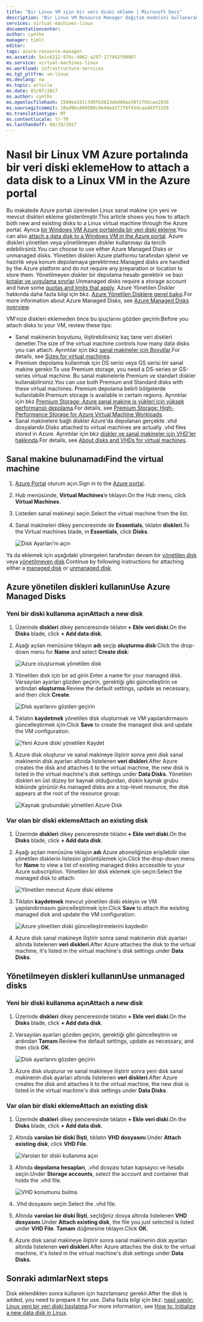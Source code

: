 ```yaml
---
title: "Bir Linux VM için bir veri diski ekleme | Microsoft Docs"
description: "Bir Linux VM Resource Manager dağıtım modelini kullanarak Azure portalında yeni veya var olan veri diski ekleme yapma."
services: virtual-machines-linux
documentationcenter: 
author: cynthn
manager: timlt
editor: 
tags: azure-resource-manager
ms.assetid: 5e1c6212-976c-4962-a297-177942f90907
ms.service: virtual-machines-linux
ms.workload: infrastructure-services
ms.tgt_pltfrm: vm-linux
ms.devlang: na
ms.topic: article
ms.date: 03/07/2017
ms.author: cynthn
ms.openlocfilehash: 1599ee241c3d9fb3623ebd89ae30f2795cae1930
ms.sourcegitcommit: 18ad9bc049589c8e44ed277f8f43dcaa483f3339
ms.translationtype: MT
ms.contentlocale: tr-TR
ms.lasthandoff: 08/29/2017
---
```

# <a name="how-to-attach-a-data-disk-to-a-linux-vm-in-the-azure-portal"></a><span data-ttu-id="fc2a0-103">Nasıl bir Linux VM Azure portalında bir veri diski ekleme</span><span class="sxs-lookup"><span data-stu-id="fc2a0-103">How to attach a data disk to a Linux VM in the Azure portal</span></span>
<span data-ttu-id="fc2a0-104">Bu makalede Azure portalı üzerinden Linux sanal makine için yeni ve mevcut diskleri ekleme gösterilmiştir.</span><span class="sxs-lookup"><span data-stu-id="fc2a0-104">This article shows you how to attach both new and existing disks to a Linux virtual machine through the Azure portal.</span></span> <span data-ttu-id="fc2a0-105">Ayrıca [bir Windows VM Azure portalında bir veri diski ekleme](../windows/attach-managed-disk-portal.md?toc=%2fazure%2fvirtual-machines%2fwindows%2ftoc.json).</span><span class="sxs-lookup"><span data-stu-id="fc2a0-105">You can also [attach a data disk to a Windows VM in the Azure portal](../windows/attach-managed-disk-portal.md?toc=%2fazure%2fvirtual-machines%2fwindows%2ftoc.json).</span></span> <span data-ttu-id="fc2a0-106">Azure diskleri yönetilen veya yönetilmeyen diskler kullanmayı da tercih edebilirsiniz.</span><span class="sxs-lookup"><span data-stu-id="fc2a0-106">You can choose to use either Azure Managed Disks or unmanaged disks.</span></span> <span data-ttu-id="fc2a0-107">Yönetilen diskleri Azure platformu tarafından işlenir ve hazırlık veya konum depolamaya gerektirmez.</span><span class="sxs-lookup"><span data-stu-id="fc2a0-107">Managed disks are handled by the Azure platform and do not require any preparation or location to store them.</span></span> <span data-ttu-id="fc2a0-108">Yönetilmeyen diskler bir depolama hesabı gerektirir ve bazı [kotalar ve uygulama sınırlar](../../azure-subscription-service-limits.md#storage-limits).</span><span class="sxs-lookup"><span data-stu-id="fc2a0-108">Unmanaged disks require a storage account and have some [quotas and limits that apply](../../azure-subscription-service-limits.md#storage-limits).</span></span> <span data-ttu-id="fc2a0-109">Azure Yönetilen Diskler hakkında daha fazla bilgi için bkz. [Azure Yönetilen Disklere genel bakış](../windows/managed-disks-overview.md).</span><span class="sxs-lookup"><span data-stu-id="fc2a0-109">For more information about Azure Managed Disks, see [Azure Managed Disks overview](../windows/managed-disks-overview.md).</span></span>

<span data-ttu-id="fc2a0-110">VM'nize diskleri eklemeden önce bu ipuçlarını gözden geçirin:</span><span class="sxs-lookup"><span data-stu-id="fc2a0-110">Before you attach disks to your VM, review these tips:</span></span>

* <span data-ttu-id="fc2a0-111">Sanal makinenin boyutunu, iliştirebilirsiniz kaç tane veri diskleri denetler.</span><span class="sxs-lookup"><span data-stu-id="fc2a0-111">The size of the virtual machine controls how many data disks you can attach.</span></span> <span data-ttu-id="fc2a0-112">Ayrıntılar için bkz [sanal makineler için Boyutlar](sizes.md?toc=%2fazure%2fvirtual-machines%2flinux%2ftoc.json).</span><span class="sxs-lookup"><span data-stu-id="fc2a0-112">For details, see [Sizes for virtual machines](sizes.md?toc=%2fazure%2fvirtual-machines%2flinux%2ftoc.json).</span></span>
* <span data-ttu-id="fc2a0-113">Premium depolama kullanmak için DS serisi veya GS serisi bir sanal makine gerekir.</span><span class="sxs-lookup"><span data-stu-id="fc2a0-113">To use Premium storage, you need a DS-series or GS-series virtual machine.</span></span> <span data-ttu-id="fc2a0-114">Bu sanal makinelerle Premium ve standart diskler kullanabilirsiniz.</span><span class="sxs-lookup"><span data-stu-id="fc2a0-114">You can use both Premium and Standard disks with these virtual machines.</span></span> <span data-ttu-id="fc2a0-115">Premium depolama belirli bölgelerde kullanılabilir.</span><span class="sxs-lookup"><span data-stu-id="fc2a0-115">Premium storage is available in certain regions.</span></span> <span data-ttu-id="fc2a0-116">Ayrıntılar için bkz [Premium Storage: Azure sanal makine iş yükleri için yüksek performanslı depolama](../../storage/common/storage-premium-storage.md?toc=%2fazure%2fvirtual-machines%2flinux%2ftoc.json).</span><span class="sxs-lookup"><span data-stu-id="fc2a0-116">For details, see [Premium Storage: High-Performance Storage for Azure Virtual Machine Workloads](../../storage/common/storage-premium-storage.md?toc=%2fazure%2fvirtual-machines%2flinux%2ftoc.json).</span></span>
* <span data-ttu-id="fc2a0-117">Sanal makinelere bağlı diskler Azure'da depolanan gerçekte .vhd dosyalarıdır.</span><span class="sxs-lookup"><span data-stu-id="fc2a0-117">Disks attached to virtual machines are actually .vhd files stored in Azure.</span></span> <span data-ttu-id="fc2a0-118">Ayrıntılar için bkz [diskler ve sanal makineler için VHD'ler hakkında](about-disks-and-vhds.md?toc=%2fazure%2fvirtual-machines%2flinux%2ftoc.json).</span><span class="sxs-lookup"><span data-stu-id="fc2a0-118">For details, see [About disks and VHDs for virtual machines](about-disks-and-vhds.md?toc=%2fazure%2fvirtual-machines%2flinux%2ftoc.json).</span></span>


## <a name="find-the-virtual-machine"></a><span data-ttu-id="fc2a0-119">Sanal makine bulunamadı</span><span class="sxs-lookup"><span data-stu-id="fc2a0-119">Find the virtual machine</span></span>
1. <span data-ttu-id="fc2a0-120">[Azure Portal](https://portal.azure.com/) oturum açın.</span><span class="sxs-lookup"><span data-stu-id="fc2a0-120">Sign in to the [Azure portal](https://portal.azure.com/).</span></span>
2. <span data-ttu-id="fc2a0-121">Hub menüsünde, **Virtual Machines**’e tıklayın.</span><span class="sxs-lookup"><span data-stu-id="fc2a0-121">On the Hub menu, click **Virtual Machines**.</span></span>
3. <span data-ttu-id="fc2a0-122">Listeden sanal makineyi seçin.</span><span class="sxs-lookup"><span data-stu-id="fc2a0-122">Select the virtual machine from the list.</span></span>
4. <span data-ttu-id="fc2a0-123">Sanal makineleri dikey penceresinde de **Essentials**, tıklatın **diskleri**.</span><span class="sxs-lookup"><span data-stu-id="fc2a0-123">To the Virtual machines blade, in **Essentials**, click **Disks**.</span></span>
   
    ![Disk Ayarları'nı açın](./media/attach-disk-portal/find-disk-settings.png)

<span data-ttu-id="fc2a0-125">Ya da eklemek için aşağıdaki yönergeleri tarafından devam bir [yönetilen disk](#use-azure-managed-disks) veya [yönetilmeyen disk](#use-unmanaged-disks).</span><span class="sxs-lookup"><span data-stu-id="fc2a0-125">Continue by following instructions for attaching either a [managed disk](#use-azure-managed-disks) or [unmanaged disk](#use-unmanaged-disks).</span></span>

## <a name="use-azure-managed-disks"></a><span data-ttu-id="fc2a0-126">Azure yönetilen diskleri kullanın</span><span class="sxs-lookup"><span data-stu-id="fc2a0-126">Use Azure Managed Disks</span></span>

### <a name="attach-a-new-disk"></a><span data-ttu-id="fc2a0-127">Yeni bir diski kullanıma açın</span><span class="sxs-lookup"><span data-stu-id="fc2a0-127">Attach a new disk</span></span>

1. <span data-ttu-id="fc2a0-128">Üzerinde **diskleri** dikey penceresinde tıklatın **+ Ekle veri diski**.</span><span class="sxs-lookup"><span data-stu-id="fc2a0-128">On the **Disks** blade, click **+ Add data disk**.</span></span>
2. <span data-ttu-id="fc2a0-129">Aşağı açılan menüsüne tıklayın **adı** seçip **oluşturma disk**:</span><span class="sxs-lookup"><span data-stu-id="fc2a0-129">Click the drop-down menu for **Name** and select **Create disk**:</span></span>

    ![Azure oluşturmak yönetilen disk](./media/attach-disk-portal/create-new-md.png)

3. <span data-ttu-id="fc2a0-131">Yönetilen disk için bir ad girin.</span><span class="sxs-lookup"><span data-stu-id="fc2a0-131">Enter a name for your managed disk.</span></span> <span data-ttu-id="fc2a0-132">Varsayılan ayarları gözden geçirin, gerektiği gibi güncelleştirin ve ardından **oluşturma**.</span><span class="sxs-lookup"><span data-stu-id="fc2a0-132">Review the default settings, update as necessary, and then click **Create**.</span></span>
   
   ![Disk ayarlarını gözden geçirin](./media/attach-disk-portal/create-new-md-settings.png)

4. <span data-ttu-id="fc2a0-134">Tıklatın **kaydetmek** yönetilen disk oluşturmak ve VM yapılandırmasını güncelleştirmek için:</span><span class="sxs-lookup"><span data-stu-id="fc2a0-134">Click **Save** to create the managed disk and update the VM configuration:</span></span>

   ![Yeni Azure diski yönetilen Kaydet](./media/attach-disk-portal/confirm-create-new-md.png)

5. <span data-ttu-id="fc2a0-136">Azure disk oluşturur ve sanal makineye iliştirir sonra yeni disk sanal makinenin disk ayarları altında listelenen **veri diskleri**.</span><span class="sxs-lookup"><span data-stu-id="fc2a0-136">After Azure creates the disk and attaches it to the virtual machine, the new disk is listed in the virtual machine's disk settings under **Data Disks**.</span></span> <span data-ttu-id="fc2a0-137">Yönetilen diskleri en üst düzey bir kaynak olduğundan, diskin kaynak grubu kökünde görünür:</span><span class="sxs-lookup"><span data-stu-id="fc2a0-137">As managed disks are a top-level resource, the disk appears at the root of the resource group:</span></span>

   ![Kaynak grubundaki yönetilen Azure Disk](./media/attach-disk-portal/view-md-resource-group.png)

### <a name="attach-an-existing-disk"></a><span data-ttu-id="fc2a0-139">Var olan bir diski ekleme</span><span class="sxs-lookup"><span data-stu-id="fc2a0-139">Attach an existing disk</span></span>
1. <span data-ttu-id="fc2a0-140">Üzerinde **diskleri** dikey penceresinde tıklatın **+ Ekle veri diski**.</span><span class="sxs-lookup"><span data-stu-id="fc2a0-140">On the **Disks** blade, click **+ Add data disk**.</span></span>
2. <span data-ttu-id="fc2a0-141">Aşağı açılan menüsüne tıklayın **adı** Azure aboneliğinize erişilebilir olan yönetilen disklerin listesini görüntülemek için.</span><span class="sxs-lookup"><span data-stu-id="fc2a0-141">Click the drop-down menu for **Name** to view a list of existing managed disks accessible to your Azure subscription.</span></span> <span data-ttu-id="fc2a0-142">Yönetilen bir disk eklemek için seçin:</span><span class="sxs-lookup"><span data-stu-id="fc2a0-142">Select the managed disk to attach:</span></span>

   ![Yönetilen mevcut Azure diski ekleme](./media/attach-disk-portal/select-existing-md.png)

3. <span data-ttu-id="fc2a0-144">Tıklatın **kaydetmek** mevcut yönetilen diski ekleyin ve VM yapılandırmasını güncelleştirmek için:</span><span class="sxs-lookup"><span data-stu-id="fc2a0-144">Click **Save** to attach the existing managed disk and update the VM configuration:</span></span>
   
   ![Azure yönetilen diski güncelleştirmelerini kaydedin](./media/attach-disk-portal/confirm-attach-existing-md.png)

4. <span data-ttu-id="fc2a0-146">Azure disk sanal makineye iliştirir sonra sanal makinenin disk ayarları altında listelenen **veri diskleri**.</span><span class="sxs-lookup"><span data-stu-id="fc2a0-146">After Azure attaches the disk to the virtual machine, it's listed in the virtual machine's disk settings under **Data Disks**.</span></span>

## <a name="use-unmanaged-disks"></a><span data-ttu-id="fc2a0-147">Yönetilmeyen diskleri kullanın</span><span class="sxs-lookup"><span data-stu-id="fc2a0-147">Use unmanaged disks</span></span>

### <a name="attach-a-new-disk"></a><span data-ttu-id="fc2a0-148">Yeni bir diski kullanıma açın</span><span class="sxs-lookup"><span data-stu-id="fc2a0-148">Attach a new disk</span></span>

1. <span data-ttu-id="fc2a0-149">Üzerinde **diskleri** dikey penceresinde tıklatın **+ Ekle veri diski**.</span><span class="sxs-lookup"><span data-stu-id="fc2a0-149">On the **Disks** blade, click **+ Add data disk**.</span></span>
2. <span data-ttu-id="fc2a0-150">Varsayılan ayarları gözden geçirin, gerektiği gibi güncelleştirin ve ardından **Tamam**.</span><span class="sxs-lookup"><span data-stu-id="fc2a0-150">Review the default settings, update as necessary, and then click **OK**.</span></span>
   
   ![Disk ayarlarını gözden geçirin](./media/attach-disk-portal/attach-new.png)
3. <span data-ttu-id="fc2a0-152">Azure disk oluşturur ve sanal makineye iliştirir sonra yeni disk sanal makinenin disk ayarları altında listelenen **veri diskleri**.</span><span class="sxs-lookup"><span data-stu-id="fc2a0-152">After Azure creates the disk and attaches it to the virtual machine, the new disk is listed in the virtual machine's disk settings under **Data Disks**.</span></span>

### <a name="attach-an-existing-disk"></a><span data-ttu-id="fc2a0-153">Var olan bir diski ekleme</span><span class="sxs-lookup"><span data-stu-id="fc2a0-153">Attach an existing disk</span></span>
1. <span data-ttu-id="fc2a0-154">Üzerinde **diskleri** dikey penceresinde tıklatın **+ Ekle veri diski**.</span><span class="sxs-lookup"><span data-stu-id="fc2a0-154">On the **Disks** blade, click **+ Add data disk**.</span></span>
2. <span data-ttu-id="fc2a0-155">Altında **varolan bir diski İlişti**, tıklatın **VHD dosyasını**.</span><span class="sxs-lookup"><span data-stu-id="fc2a0-155">Under **Attach existing disk**, click **VHD File**.</span></span>
   
   ![Varolan bir diski kullanıma açın](./media/attach-disk-portal/attach-existing.png)
3. <span data-ttu-id="fc2a0-157">Altında **depolama hesapları**, .vhd dosyası tutan kapsayıcı ve hesabı seçin.</span><span class="sxs-lookup"><span data-stu-id="fc2a0-157">Under **Storage accounts**, select the account and container that holds the .vhd file.</span></span>
   
   ![VHD konumunu bulma](./media/attach-disk-portal/find-storage-container.png)
4. <span data-ttu-id="fc2a0-159">.Vhd dosyasını seçin.</span><span class="sxs-lookup"><span data-stu-id="fc2a0-159">Select the .vhd file.</span></span>
5. <span data-ttu-id="fc2a0-160">Altında **varolan bir diski İlişti**, seçtiğiniz dosya altında listelenen **VHD dosyasını**.</span><span class="sxs-lookup"><span data-stu-id="fc2a0-160">Under **Attach existing disk**, the file you just selected is listed under **VHD File**.</span></span> <span data-ttu-id="fc2a0-161">**Tamam** düğmesine tıklayın.</span><span class="sxs-lookup"><span data-stu-id="fc2a0-161">Click **OK**.</span></span>
6. <span data-ttu-id="fc2a0-162">Azure disk sanal makineye iliştirir sonra sanal makinenin disk ayarları altında listelenen **veri diskleri**.</span><span class="sxs-lookup"><span data-stu-id="fc2a0-162">After Azure attaches the disk to the virtual machine, it's listed in the virtual machine's disk settings under **Data Disks**.</span></span>


## <a name="next-steps"></a><span data-ttu-id="fc2a0-163">Sonraki adımlar</span><span class="sxs-lookup"><span data-stu-id="fc2a0-163">Next steps</span></span>
<span data-ttu-id="fc2a0-164">Disk eklendikten sonra kullanım için hazırlamanız gerekir.</span><span class="sxs-lookup"><span data-stu-id="fc2a0-164">After the disk is added, you need to prepare it for use.</span></span> <span data-ttu-id="fc2a0-165">Daha fazla bilgi için bkz: [nasıl yapılır: Linux yeni bir veri diski başlatma](add-disk.md).</span><span class="sxs-lookup"><span data-stu-id="fc2a0-165">For more information, see [How to: Initialize a new data disk in Linux](add-disk.md).</span></span>

